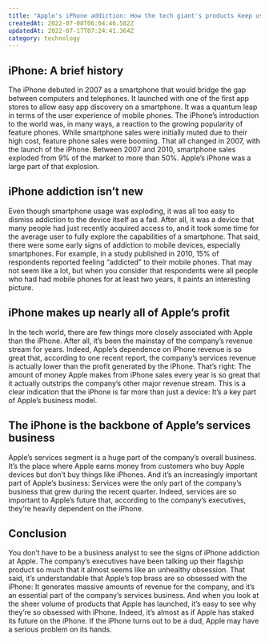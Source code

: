 ```yaml
---
title: "Apple's iPhone addiction: How the tech giant's products keep us hooked"
createdAt: 2022-07-08T06:04:46.582Z
updatedAt: 2022-07-17T07:24:41.364Z
category: technology
---
```


## iPhone: A brief history

The iPhone debuted in 2007 as a smartphone that would bridge the gap between computers and telephones. It launched with one of the first app stores to allow easy app discovery on a smartphone. It was a quantum leap in terms of the user experience of mobile phones.
The iPhone’s introduction to the world was, in many ways, a reaction to the growing popularity of feature phones. While smartphone sales were initially muted due to their high cost, feature phone sales were booming.
That all changed in 2007, with the launch of the iPhone. Between 2007 and 2010, smartphone sales exploded from 9% of the market to more than 50%. Apple’s iPhone was a large part of that explosion.

## iPhone addiction isn’t new

Even though smartphone usage was exploding, it was all too easy to dismiss addiction to the device itself as a fad. After all, it was a device that many people had just recently acquired access to, and it took some time for the average user to fully explore the capabilities of a smartphone.
That said, there were some early signs of addiction to mobile devices, especially smartphones. For example, in a study published in 2010, 15% of respondents reported feeling “addicted” to their mobile phones. That may not seem like a lot, but when you consider that respondents were all people who had had mobile phones for at least two years, it paints an interesting picture.

## iPhone makes up nearly all of Apple’s profit

In the tech world, there are few things more closely associated with Apple than the iPhone. After all, it’s been the mainstay of the company’s revenue stream for years.
Indeed, Apple’s dependence on iPhone revenue is so great that, according to one recent report, the company’s services revenue is actually lower than the profit generated by the iPhone.
That’s right: The amount of money Apple makes from iPhone sales every year is so great that it actually outstrips the company’s other major revenue stream.
This is a clear indication that the iPhone is far more than just a device: It’s a key part of Apple’s business model.

## The iPhone is the backbone of Apple’s services business

Apple’s services segment is a huge part of the company’s overall business. It’s the place where Apple earns money from customers who buy Apple devices but don’t buy things like iPhones.
And it’s an increasingly important part of Apple’s business: Services were the only part of the company’s business that grew during the recent quarter.
Indeed, services are so important to Apple’s future that, according to the company’s executives, they’re heavily dependent on the iPhone.

## Conclusion

You don’t have to be a business analyst to see the signs of iPhone addiction at Apple. The company’s executives have been talking up their flagship product so much that it almost seems like an unhealthy obsession. That said, it’s understandable that Apple’s top brass are so obsessed with the iPhone: It generates massive amounts of revenue for the company, and it’s an essential part of the company’s services business. And when you look at the sheer volume of products that Apple has launched, it’s easy to see why they’re so obsessed with iPhone.
Indeed, it’s almost as if Apple has staked its future on the iPhone. If the iPhone turns out to be a dud, Apple may have a serious problem on its hands.
